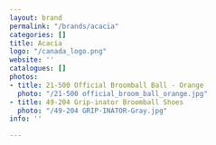 ```yaml
---
layout: brand
permalink: "/brands/acacia"
categories: []
title: Acacia
logo: "/canada_logo.png"
website: ''
catalogues: []
photos:
- title: 21-500 Official Broomball Ball - Orange
  photo: "/21-500 official_broom_ball_orange.jpg"
- title: 49-204 Grip-inator Broomball Shoes
  photo: "/49-204 GRIP-INATOR-Gray.jpg"
info: ''

---
```

